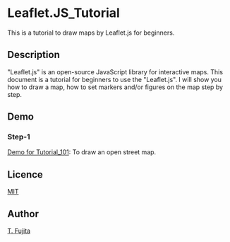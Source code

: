 # Leaflet.JS_Tutorial
This is a tutorial to draw maps by Leaflet.js for beginners.

## Description
"Leaflet.js" is an open-source JavaScript library for interactive maps. This document is a tutorial for beginners to use the "Leaflet.js". I will show you how to draw a map, how to set markers and/or figures on the map step by step. 

## Demo


### Step-1
[Demo for Tutorial_101](https://to-fujita.github.io/Leaflet.JS_Tutorial/Leaflet_Tutrial_101_EN.html): To draw an open street map. 

## Licence
[MIT](https://github.com/tcnksm/tool/blob/master/LICENCE)

## Author
[T. Fujita](https://github.com/To-Fujita)
